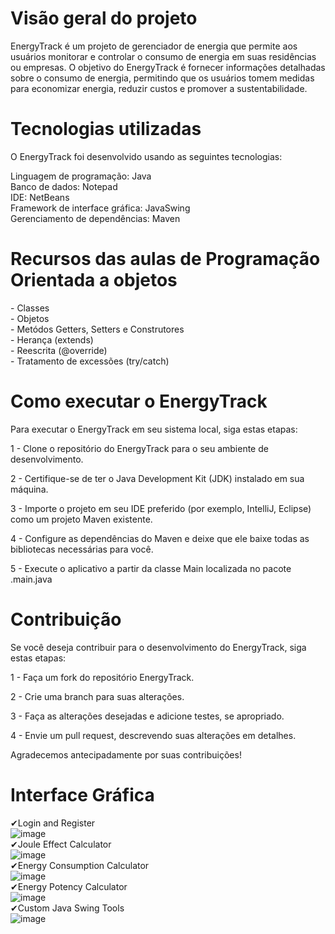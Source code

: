 <h1>Visão geral do projeto</h1>
EnergyTrack é um projeto de gerenciador de energia que permite aos usuários monitorar e controlar o consumo de energia em suas residências ou empresas. O objetivo do EnergyTrack é fornecer informações detalhadas sobre o consumo de energia, permitindo que os usuários tomem medidas para economizar energia, reduzir custos e promover a sustentabilidade.

<h1>Tecnologias utilizadas</h1>
O EnergyTrack foi desenvolvido usando as seguintes tecnologias:

Linguagem de programação: Java  <br>
Banco de dados: Notepad <br>
IDE: NetBeans <br>
Framework de interface gráfica: JavaSwing  <br>
Gerenciamento de dependências: Maven  <br>

<h1>Recursos das aulas de Programação Orientada a objetos</h1>
- Classes <br>
- Objetos  <br>
- Metódos Getters, Setters e Construtores  <br>
- Herança (extends)  <br>
- Reescrita (@override)  <br>
- Tratamento de excessões (try/catch)  <br>


<h1>Como executar o EnergyTrack</h1>
Para executar o EnergyTrack em seu sistema local, siga estas etapas:

1 - Clone o repositório do EnergyTrack para o seu ambiente de desenvolvimento.

2 - Certifique-se de ter o Java Development Kit (JDK) instalado em sua máquina.

3 - Importe o projeto em seu IDE preferido (por exemplo, IntelliJ, Eclipse) como um projeto Maven existente.

4 - Configure as dependências do Maven e deixe que ele baixe todas as bibliotecas necessárias para você.

5 - Execute o aplicativo a partir da classe Main localizada no pacote .main.java

<h1>Contribuição</h1>
Se você deseja contribuir para o desenvolvimento do EnergyTrack, siga estas etapas:

1 - Faça um fork do repositório EnergyTrack.

2 - Crie uma branch para suas alterações.

3 - Faça as alterações desejadas e adicione testes, se apropriado.

4 - Envie um pull request, descrevendo suas alterações em detalhes.

Agradecemos antecipadamente por suas contribuições!

<h1>Interface Gráfica</h1>

✔Login and Register <br>
![image](https://github.com/thalitaasuzy/Gerenciador-de-energia/assets/112733274/7bca991f-cec1-43c9-ad3d-e101859c6f4d)  <br>
✔Joule Effect Calculator <br> ![image](https://github.com/thalitaasuzy/Gerenciador-de-energia/assets/112733274/67f34b34-9298-49c5-9692-f0002168fbed)  <br>
✔Energy Consumption Calculator <br> ![image](https://github.com/thalitaasuzy/Gerenciador-de-energia/assets/112733274/de922cef-3902-4043-ab25-706ffeeb7bb1)  <br>
✔Energy Potency Calculator <br> ![image](https://github.com/thalitaasuzy/Gerenciador-de-energia/assets/112733274/11f4d270-0f85-4651-917a-0d826b6f42ef)  <br>
✔Custom Java Swing Tools <br> ![image](https://github.com/thalitaasuzy/Gerenciador-de-energia/assets/112733274/aac1b4bf-e74e-474b-824c-e07722d40fa7)  <br>












